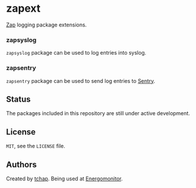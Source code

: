 # zapext

[Zap](https://github.com/uber-go/zap) logging package extensions.

### zapsyslog

`zapsyslog` package can be used to log entries into syslog.

### zapsentry

`zapsentry` package can be used to send log entries to [Sentry](https://sentry.io).

## Status

The packages included in this repository are still under active development.

## License

`MIT`, see the `LICENSE` file.

## Authors

Created by [tchap](https://github.com/tchap). Being used at [Energomonitor](https://www.energomonitor.com/).
